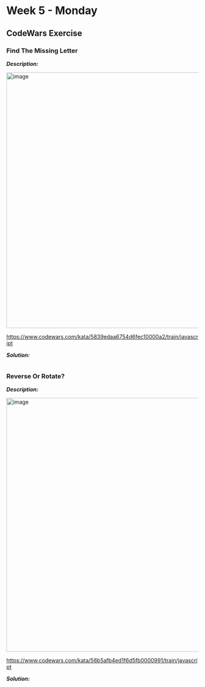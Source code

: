 # Week 5 - Monday


## CodeWars Exercise

### Find The Missing Letter

***Description:***

<img width="670" alt="image" src="https://user-images.githubusercontent.com/86013814/167515565-3d425287-fa6a-46f1-8226-12b44a673138.png">

https://www.codewars.com/kata/5839edaa6754d6fec10000a2/train/javascript

***Solution:***

``` javascript

```

### Reverse Or Rotate?

***Description:***

<img width="665" alt="image" src="https://user-images.githubusercontent.com/86013814/167515657-8f5a518a-b11e-4a9e-8d1d-5fd471089d41.png">

https://www.codewars.com/kata/56b5afb4ed1f6d5fb0000991/train/javascript

***Solution:***

``` javascript

```
